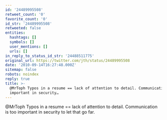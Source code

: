 ```yaml
---
id: '24489995508'
retweet_count: '0'
favorite_count: '0'
id_str: '24489995508'
retweeted: false
entities:
  hashtags: []
  symbols: []
  user_mentions: []
  urls: []
in_reply_to_status_id_str: '24488511775'
original_url: https://twitter.com/jth/status/24489995508
date: '2010-09-14T16:27:48.000Z'
sitemap: false
robots: noindex
reply: true
title: >-
  @MrToph Typos in a resume == lack of attention to detail. Communication is too
  important in security…
---
```


@MrToph Typos in a resume == lack of attention to detail. Communication is too important in security to let that go far.